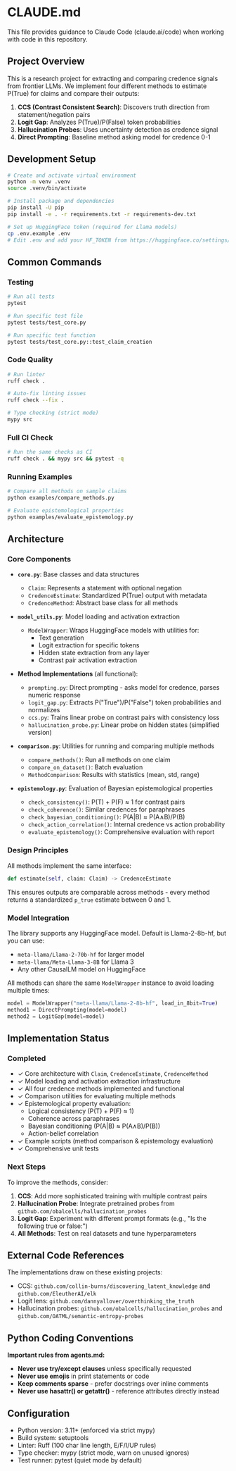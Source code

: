 # CLAUDE.md

This file provides guidance to Claude Code (claude.ai/code) when working with code in this repository.

## Project Overview

This is a research project for extracting and comparing credence signals from frontier LLMs. We implement four different methods to estimate P(True) for claims and compare their outputs:

1. **CCS (Contrast Consistent Search)**: Discovers truth direction from statement/negation pairs
2. **Logit Gap**: Analyzes P(True)/P(False) token probabilities
3. **Hallucination Probes**: Uses uncertainty detection as credence signal
4. **Direct Prompting**: Baseline method asking model for credence 0-1

## Development Setup

```bash
# Create and activate virtual environment
python -m venv .venv
source .venv/bin/activate

# Install package and dependencies
pip install -U pip
pip install -e . -r requirements.txt -r requirements-dev.txt

# Set up HuggingFace token (required for Llama models)
cp .env.example .env
# Edit .env and add your HF_TOKEN from https://huggingface.co/settings/tokens
```

## Common Commands

### Testing
```bash
# Run all tests
pytest

# Run specific test file
pytest tests/test_core.py

# Run specific test function
pytest tests/test_core.py::test_claim_creation
```

### Code Quality
```bash
# Run linter
ruff check .

# Auto-fix linting issues
ruff check --fix .

# Type checking (strict mode)
mypy src
```

### Full CI Check
```bash
# Run the same checks as CI
ruff check . && mypy src && pytest -q
```

### Running Examples
```bash
# Compare all methods on sample claims
python examples/compare_methods.py

# Evaluate epistemological properties
python examples/evaluate_epistemology.py
```

## Architecture

### Core Components

- **`core.py`**: Base classes and data structures
  - `Claim`: Represents a statement with optional negation
  - `CredenceEstimate`: Standardized P(True) output with metadata
  - `CredenceMethod`: Abstract base class for all methods

- **`model_utils.py`**: Model loading and activation extraction
  - `ModelWrapper`: Wraps HuggingFace models with utilities for:
    - Text generation
    - Logit extraction for specific tokens
    - Hidden state extraction from any layer
    - Contrast pair activation extraction

- **Method Implementations** (all functional):
  - `prompting.py`: Direct prompting - asks model for credence, parses numeric response
  - `logit_gap.py`: Extracts P("True")/P("False") token probabilities and normalizes
  - `ccs.py`: Trains linear probe on contrast pairs with consistency loss
  - `hallucination_probe.py`: Linear probe on hidden states (simplified version)

- **`comparison.py`**: Utilities for running and comparing multiple methods
  - `compare_methods()`: Run all methods on one claim
  - `compare_on_dataset()`: Batch evaluation
  - `MethodComparison`: Results with statistics (mean, std, range)

- **`epistemology.py`**: Evaluation of Bayesian epistemological properties
  - `check_consistency()`: P(T) + P(F) ≈ 1 for contrast pairs
  - `check_coherence()`: Similar credences for paraphrases
  - `check_bayesian_conditioning()`: P(A|B) ≈ P(A∧B)/P(B)
  - `check_action_correlation()`: Internal credence vs action probability
  - `evaluate_epistemology()`: Comprehensive evaluation with report

### Design Principles

All methods implement the same interface:
```python
def estimate(self, claim: Claim) -> CredenceEstimate
```

This ensures outputs are comparable across methods - every method returns a standardized `p_true` estimate between 0 and 1.

### Model Integration

The library supports any HuggingFace model. Default is Llama-2-8b-hf, but you can use:
- `meta-llama/Llama-2-70b-hf` for larger model
- `meta-llama/Meta-Llama-3-8B` for Llama 3
- Any other CausalLM model on HuggingFace

All methods can share the same `ModelWrapper` instance to avoid loading multiple times:
```python
model = ModelWrapper("meta-llama/Llama-2-8b-hf", load_in_8bit=True)
method1 = DirectPrompting(model=model)
method2 = LogitGap(model=model)
```

## Implementation Status

### Completed
- ✓ Core architecture with `Claim`, `CredenceEstimate`, `CredenceMethod`
- ✓ Model loading and activation extraction infrastructure
- ✓ All four credence methods implemented and functional
- ✓ Comparison utilities for evaluating multiple methods
- ✓ Epistemological property evaluation:
  - Logical consistency (P(T) + P(F) ≈ 1)
  - Coherence across paraphrases
  - Bayesian conditioning (P(A|B) ≈ P(A∧B)/P(B))
  - Action-belief correlation
- ✓ Example scripts (method comparison & epistemology evaluation)
- ✓ Comprehensive unit tests

### Next Steps
To improve the methods, consider:
1. **CCS**: Add more sophisticated training with multiple contrast pairs
2. **Hallucination Probe**: Integrate pretrained probes from `github.com/obalcells/hallucination_probes`
3. **Logit Gap**: Experiment with different prompt formats (e.g., "Is the following true or false:")
4. **All Methods**: Test on real datasets and tune hyperparameters

## External Code References

The implementations draw on these existing projects:
- CCS: `github.com/collin-burns/discovering_latent_knowledge` and `github.com/EleutherAI/elk`
- Logit lens: `github.com/dannyallover/overthinking_the_truth`
- Hallucination probes: `github.com/obalcells/hallucination_probes` and `github.com/OATML/semantic-entropy-probes`

## Python Coding Conventions

**Important rules from agents.md:**
- **Never use try/except clauses** unless specifically requested
- **Never use emojis** in print statements or code
- **Keep comments sparse** - prefer docstrings over inline comments
- **Never use hasattr() or getattr()** - reference attributes directly instead

## Configuration

- Python version: 3.11+ (enforced via strict mypy)
- Build system: setuptools
- Linter: Ruff (100 char line length, E/F/I/UP rules)
- Type checker: mypy (strict mode, warn on unused ignores)
- Test runner: pytest (quiet mode by default)
